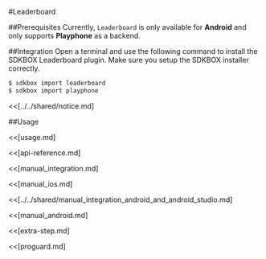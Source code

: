 <!--
Include Base: /Users/jtsm/Chukong-Inc/pr/en/src/leaderboard/v3-cpp
-->

#Leaderboard

##Prerequisites
Currently, `Leaderboard` is only available for __Android__ and only supports __Playphone__ as a backend.

##Integration
Open a terminal and use the following command to install the SDKBOX Leaderboard plugin. Make sure you setup the SDKBOX installer correctly.
```bash
$ sdkbox import leaderboard
$ sdkbox import playphone
```

<<[../../shared/notice.md]

<!--## Configuration
<<[../../shared/sdkbox_cloud.md]
<<[../../shared/remote_application_config.md]

<<[sdkbox-config-encrypt.md]-->

##Usage

<<[usage.md]

<<[api-reference.md]

<<[manual_integration.md]

<<[manual_ios.md]

<<[../../shared/manual_integration_android_and_android_studio.md]

<<[manual_android.md]

<<[extra-step.md]

<<[proguard.md]
